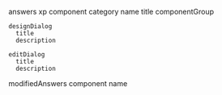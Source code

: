 answers
  xp
    component
      category
      name
      title
      componentGroup

    designDialog
      title
      description

    editDialog
      title
      description

modifiedAnswers
  component
    name
